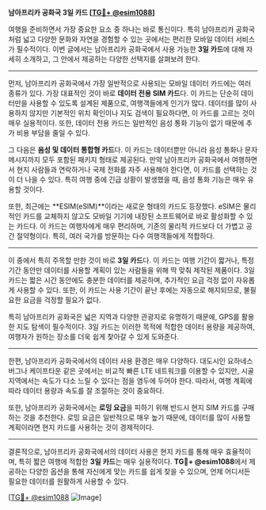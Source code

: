 **남아프리카 공화국 3일 카드 [[TG💪+ @esim1088](https://t.me/s/esim1088)]**

여행을 준비하면서 가장 중요한 요소 중 하나는 바로 통신이다. 특히 남아프리카 공화국처럼 넓고 다양한 문화와 자연을 경험할 수 있는 곳에서는 편리한 모바일 데이터 서비스가 필수적이다. 이번 글에서는 남아프리카 공화국에서 사용 가능한 **3일 카드**에 대해 자세히 소개하고, 그 안에서 제공하는 다양한 선택지를 살펴보려 한다.

---

먼저, 남아프리카 공화국에서 가장 일반적으로 사용되는 모바일 데이터 카드에는 여러 종류가 있다. 가장 대표적인 것이 바로 **데이터 전용 SIM 카드**다. 이 카드는 단순히 데이터만을 사용할 수 있도록 설계된 제품으로, 여행객들에게 인기가 많다. 데이터를 많이 사용하지 않지만 기본적인 위치 확인이나 지도 검색이 필요하다면, 이 카드를 고르는 것이 매우 실용적이다. 또한, 데이터 전용 카드는 일반적인 음성 통화 기능이 없기 때문에 추가 비용 부담을 줄일 수 있다.

그 다음은 **음성 및 데이터 통합형 카드**다. 이 카드는 데이터뿐만 아니라 음성 통화나 문자 메시지까지 모두 포함된 패키지 형태로 제공된다. 만약 남아프리카 공화국에서 여행하면서 현지 사람들과 연락하거나 국제 전화를 자주 사용해야 한다면, 이 카드를 선택하는 것이 더 나을 수 있다. 특히 여행 중에 긴급 상황이 발생했을 때, 음성 통화 기능은 매우 유용할 것이다.

또한, 최근에는 **ESIM(eSIM)**이라는 새로운 형태의 카드도 등장했다. eSIM은 물리적인 카드를 교체하지 않고도 모바일 기기에 내장된 소프트웨어로 바로 활성화할 수 있는 카드다. 이 카드는 여행자에게 매우 편리하며, 기존의 물리적 카드보다 더 가볍고 공간 절약형이다. 특히, 여러 국가를 방문하는 다수 여행객들에게 적합하다.

---

이 중에서 특히 주목할 만한 것이 바로 **3일 카드**다. 이 카드는 여행 기간이 짧거나, 특정 기간 동안만 데이터를 사용할 계획이 있는 사람들을 위해 딱 맞춰 제작된 제품이다. 3일 카드는 짧은 시간 동안에도 충분한 데이터를 제공하며, 추가적인 요금 걱정 없이 자유롭게 사용할 수 있다. 또한, 이 카드는 사용 기간이 끝난 후에는 자동으로 해지되므로, 불필요한 요금을 걱정할 필요가 없다.

특히 남아프리카 공화국은 넓은 지역과 다양한 관광지로 유명하기 때문에, GPS를 활용한 지도 탐색이 필수적이다. 3일 카드는 이러한 목적에 적합한 데이터 용량을 제공하여, 여행자가 원하는 장소를 더욱 쉽게 찾아갈 수 있게 도와준다.

---

한편, 남아프리카 공화국에서의 데이터 사용 환경은 매우 다양하다. 대도시인 요하네스버그나 케이프타운 같은 곳에서는 비교적 빠른 LTE 네트워크를 이용할 수 있지만, 시골 지역에서는 속도가 다소 느릴 수 있다는 점을 염두에 두어야 한다. 따라서, 여행 계획에 따라 데이터 용량과 속도를 잘 조절하는 것이 중요하다.

또한, 남아프리카 공화국에서는 **로밍 요금**을 피하기 위해 반드시 현지 SIM 카드를 구매하는 것을 추천한다. 로밍 요금은 일반적으로 매우 높기 때문에, 데이터를 많이 사용할 계획이라면 현지 카드를 사용하는 것이 경제적이다.

---

결론적으로, 남아프리카 공화국에서의 데이터 사용은 현지 카드를 통해 매우 효율적이며, 특히 짧은 여행에 적합한 **3일 카드**는 매우 실용적이다. **TG💪+ @esim1088**에서 제공하는 다양한 옵션을 통해 자신에게 맞는 카드를 쉽게 찾을 수 있으며, 언제 어디서든 필요한 데이터를 원활하게 사용할 수 있다.

[[TG💪+ @esim1088](https://t.me/s/esim1088) ![Image](https://i.postimg.cc/Y0z9fWf4/image.png)]